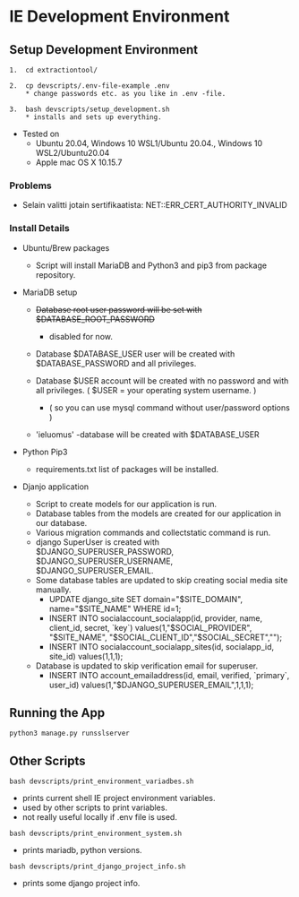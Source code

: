 
# IE Development Environment  


## Setup Development Environment

```
1.  cd extractiontool/

2.  cp devscripts/.env-file-example .env  
    * change passwords etc. as you like in .env -file.  

3.  bash devscripts/setup_development.sh  
    * installs and sets up everything.
```

* Tested on
    * Ubuntu 20.04, Windows 10 WSL1/Ubuntu 20.04., Windows 10 WSL2/Ubuntu20.04
    * Apple mac OS X 10.15.7

### Problems
* Selain valitti jotain sertifikaatista: NET::ERR_CERT_AUTHORITY_INVALID

### Install Details

* Ubuntu/Brew packages
    * Script will install MariaDB and Python3 and pip3 from package repository.

* MariaDB setup
    * ~~Database root user password will be set with $DATABASE_ROOT_PASSWORD~~  
        * disabled for now.

    * Database $DATABASE_USER user will be created with $DATABASE_PASSWORD and all privileges.

    * Database $USER account will be created with no password and with all privileges. ( $USER = your operating system username. )

        * ( so you can use mysql command without user/password options )

    * 'ieluomus' -database will be created with $DATABASE_USER

* Python Pip3
    * requirements.txt list of packages will be installed.  

* Djanjo application
    * Script to create models for our application is run.
    * Database tables from the models are created for our application in our database.
    * Various migration commands and collectstatic command is run.
    * django SuperUser is created with $DJANGO_SUPERUSER_PASSWORD, $DJANGO_SUPERUSER_USERNAME, $DJANGO_SUPERUSER_EMAIL.
    * Some database tables are updated to skip creating social media site manually.
        * UPDATE django_site SET domain="$SITE_DOMAIN", name="$SITE_NAME" WHERE id=1;
        * INSERT INTO socialaccount_socialapp(id, provider, name, client_id, secret, \`key\`) values(1,"$SOCIAL_PROVIDER", "$SITE_NAME", "$SOCIAL_CLIENT_ID","$SOCIAL_SECRET","");  
        * INSERT INTO socialaccount_socialapp_sites(id, socialapp_id, site_id) values(1,1,1);
    * Database is updated to skip verification email for superuser.
        * INSERT INTO account_emailaddress(id, email, verified, \`primary\`, user_id) values(1,"$DJANGO_SUPERUSER_EMAIL",1,1,1);

## Running the App

```
python3 manage.py runsslserver
```

## Other Scripts
```
bash devscripts/print_environment_variadbes.sh
```
* prints current shell IE project environment variables.
* used by other scripts to print variables.
* not really useful locally if .env file is used.

```
bash devscripts/print_environment_system.sh
```
* prints mariadb, python versions.

```
bash devscripts/print_django_project_info.sh
```
* prints some django project info.
    